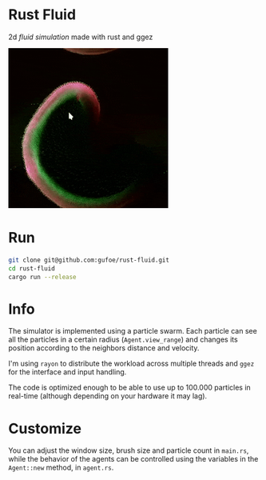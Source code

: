 # Rust Fluid
2d *fluid simulation* made with rust and ggez

![Preview](image.gif)

# Run
```bash
git clone git@github.com:gufoe/rust-fluid.git
cd rust-fluid
cargo run --release
```

# Info
The simulator is implemented using a particle swarm.
Each particle can see all the particles in a certain radius (`Agent.view_range`)
and changes its position according to the neighbors distance and velocity.

I'm using `rayon` to distribute the workload across multiple threads and `ggez`
for the interface and input handling.

The code is optimized enough to be able to use up to 100.000 particles in
real-time (although depending on your hardware it may lag).

# Customize
You can adjust the window size, brush size and particle count in `main.rs`,
while the behavior of the agents can be controlled using the variables in the
`Agent::new` method, in `agent.rs`.
